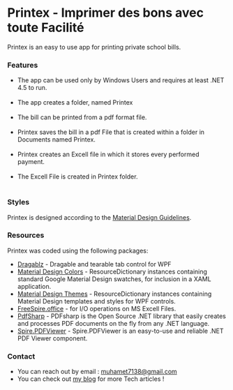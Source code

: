 <h1>Printex - Imprimer des bons avec toute Facilité</h1>

<p>Printex is an easy to use app for printing private school bills.</p>

<h3>Features</h3>
<ul>
	<li>The app can be used only by Windows Users and requires at least .NET 4.5 to run.</li><br>
	<li>The app creates a folder, named Printex</li><br>
	<li>The bill can be printed from a pdf format file.</li><br>
	<li>Printex saves the bill in a pdf File that is created within a folder in Documents named Printex.</li><br>
	<li>Printex creates an Excell file in which it stores every performed payment.</li><br>
	<li>The Excell File is created in Printex folder.</li><br>
</ul>

<h3>Styles</h3>

Printex is designed according to the [Material Design Guidelines](https://material.io/design/guidelines-overview).

<h3>Resources

</h3>

Printex was coded using the following packages: 

* [Dragablz](https://github.com/ButchersBoy/Dragablz/) - Dragable and tearable tab control for WPF
* [Material Design Colors](https://github.com/MaterialDesignInXAML/MaterialDesignInXamlToolkit) - ResourceDictionary instances containing standard Google Material Design swatches, for inclusion in a XAML application.
* [Material Design Themes](https://github.com/MaterialDesignInXAML/MaterialDesignInXamlToolkit) - ResourceDictionary instances containing Material Design templates and styles for WPF controls.
* [FreeSpire.office](https://www.nuget.org/packages/FreeSpire.Office/) - for I/O operations on MS Excell Files.
* [PdfSharp](http://www.pdfsharp.net/?AspxAutoDetectCookieSupport=1) - PDFsharp is the Open Source .NET library that easily creates and processes PDF documents on the fly from any .NET language.
* [Spire.PDFViewer](https://www.e-iceblue.com/Introduce/pdf-viewer.html) - Spire.PDFViewer is an easy-to-use and reliable .NET PDF Viewer component.

<h3>Contact</h3>

* You can reach out by email : muhamet7138@gmail.com
* You can check out [my blog](https://codekateb.blogspot.com/) for more Tech articles !


